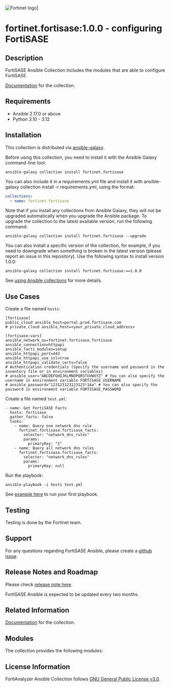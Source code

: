 ![Fortinet logo|](https://upload.wikimedia.org/wikipedia/commons/thumb/6/62/Fortinet_logo.svg/320px-Fortinet_logo.svg.png)

# fortinet.fortisase:1.0.0 - configuring FortiSASE

## Description

FortiSASE Ansible Collection includes the modules that are able to configure FortiSASE.

[Documentation](https://ansible-galaxy-fortisase-docs.readthedocs.io/en/latest) for the collection.

## Requirements

- Ansible 2.17.0 or above
- Python 3.10 - 3.12

## Installation

This collection is distributed via [ansible-galaxy](https://galaxy.ansible.com/fortinet/fortisase).


Before using this collection, you need to install it with the Ansible Galaxy command-line tool:

```
ansible-galaxy collection install fortinet.fortisase
```

You can also include it in a requirements.yml file and install it with ansible-galaxy collection install -r requirements.yml, using the format:


```yaml
collections:
  - name: fortinet.fortisase
```

Note that if you install any collections from Ansible Galaxy, they will not be upgraded automatically when you upgrade the Ansible package.
To upgrade the collection to the latest available version, run the following command:

```
ansible-galaxy collection install fortinet.fortisase --upgrade
```

You can also install a specific version of the collection, for example, if you need to downgrade when something is broken in the latest version (please report an issue in this repository). Use the following syntax to install version 1.0.0:

```
ansible-galaxy collection install fortinet.fortisase:==1.0.0
```

See [using Ansible collections](https://docs.ansible.com/ansible/devel/user_guide/collections_using.html) for more details.


## Use Cases

Create a file named `hosts`:

```
[fortisase]
public_cloud ansible_host=portal.prod.fortisase.com
# private_cloud ansible_host=<your_private_cloud_address>

[fortisase:vars]
ansible_network_os=fortinet.fortisase.fortisase
ansible_connection=httpapi
ansible_facts_modules=setup
ansible_httpapi_port=443
ansible_httpapi_use_ssl=true
ansible_httpapi_validate_certs=false
# Authentication credentials (Specify the username and password in the inventory file or in environment variables)
# ansible_user="ABCDEFGHIJKLMNOPQRSTUVWXYZ" # You can also specify the username in environment variable FORTISASE_USERNAME
# ansible_password="123123123123123!1Aa" # You can also specify the password in environment variable FORTISASE_PASSWORD
```

Create a file named `test.yml`:

```
- name: Get FortiSASE Facts
  hosts: fortisase
  gather_facts: false
  tasks:
    - name: Query one network dns rule
      fortinet.fortisase.fortisase_facts:
        selector: "network_dns_rules"
        params:
          primaryKey: "1"
    - name: Query all network dns rules
      fortinet.fortisase.fortisase_facts:
        selector: "network_dns_rules"
        params:
          primaryKey: null
```

Run the playbook:

```
ansible-playbook -i hosts test.yml
```

See [example here](https://ansible-galaxy-fortisase-docs.readthedocs.io/en/latest/playbook.html) to run your first playbook.


## Testing

Testing is done by the Fortinet team.

## Support

For any questions regarding FortiSASE Ansible, please create a [github issue](https://github.com/fortinet-ansible-dev/ansible-galaxy-fortisase-collection/issues).


## Release Notes and Roadmap

Please check [release note here](https://ansible-galaxy-fortisase-docs.readthedocs.io/en/latest/release.html).

FortiSASE Ansible is expected to be updated every two months.


## Related Information

[Documentation](https://ansible-galaxy-fortisase-docs.readthedocs.io/en/latest) for the collection.

## Modules
The collection provides the following modules:



## License Information

FortiAnalyzer Ansible Collection follows [GNU General Public License v3.0](https://github.com/fortinet-ansible-dev/ansible-galaxy-fortisase-collection/blob/main/LICENSE).